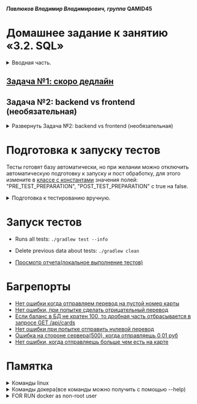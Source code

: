 ***Павлюков Владимир Владимирович, группа*** **QAMID45**

# Домашнее задание к занятию «3.2. SQL»

<details><summary>Вводная часть.</summary>

В качестве результата пришлите ссылки на ваши GitHub-проекты в личном кабинете студента на сайте [netology.ru](https://netology.ru).

Все задачи этого занятия нужно делать **в разных репозиториях**.

**Важно**: если у вас что-то не получилось, то оформляйте issue [по установленным правилам](https://github.com/netology-code/aqa-homeworks/blob/master/report-requirements.md).

**Важно**: не делайте ДЗ всех занятий в одном репозитории. Иначе вам потом придётся достаточно сложно подключать системы Continuous integration.

## Как сдавать задачи

1. Инициализируйте на своём компьютере пустой Git-репозиторий.
2. Добавьте в него готовый файл[.gitignore](https://github.com/netology-code/aqa-homeworks/blob/master/.gitignore).
3. Добавьте в этот же каталог код, требуемый в ДЗ.
4. Сделайте необходимые коммиты.
5. Создайте публичный репозиторий на GitHub и свяжите свой локальный репозиторий с удалённым.
6. Сделайте пуш — удостоверьтесь, что ваш код появился на GitHub.
7. Ссылку на ваш проект отправьте в личном кабинете на сайте [netology.ru](https://netology.ru).
8. Задачи, отмеченные как необязательные, можно не сдавать, это не повлияет на получение зачёта.

**Важно**: задачи этого занятия не предполагают подключения к CI.

## Volumes

Пожалуйста, ознакомьтесь с кратким руководством по работе с [volumes](https://github.com/netology-code/aqa-homeworks/blob/master/sql/volumes.md).

## SQL

Пожалуйста, ознакомьтесь с кратким руководством по работе с клиентами [SQL](https://github.com/netology-code/aqa-homeworks/blob/master/sql/mysql-psql.md).

</details>

## [Задача №1: скоро дедлайн](https://github.com/PavlyukovVladimir/PavlyukovVVQamid45AutotestingSQL1)


## Задача №2: backend vs frontend (необязательная)

<details><summary>Развернуть Задача №2: backend vs frontend (необязательная)</summary>

Бэкенд-разработчики сказали, что они всё уже сделали, это фронтендщики тормозят. Поэтому функцию перевода денег с карты на карту мы не можем протестировать через веб-интерфейс.

Зато они выдали нам описание REST API, которое позволяет это сделать, использовать нужно тот же `app-deadline.jar`.

Вот описание API:

- Логин
```http
POST http://localhost:9999/api/auth
Content-Type: application/json

{
  "login": "vasya",
  "password": "qwerty123"
}
```

- Верификация
```http
POST http://localhost:9999/api/auth/verification
Content-Type: application/json

{
  "login": "vasya",
  "code": "599640"
}
```
В ответе, в поле «token» придёт токен аутентификации, который нужно использовать в последующих запросах.

<details>
<summary>Подсказка по REST-assured</summary>

Если вам приходит в ответ следующий JSON:
```json
{
  "status": "ok"
}
```

Вы можете вытащить значение из ответа с помощью REST-assured следующим образом:

```
      String status = ... // ваш обычный запрос  
      .then()
          .statusCode(200)
      .extract()
          .path("status")
      ;

      // используются matcher'ы Hamcrest
      assertThat(status, equalTo("ok"));
```

Если вам нужно вытащить весь ответ, чтобы потом искать по нему, например, если нужно несколько полей, то:

```
      Response response = ... // ваш обычный запрос  
      .then()
          .statusCode(200)
      .extract()
          .response()
      ;

      String status = response.path("status");
      // используются matcher'ы Hamcrest
      assertThat(status, equalTo("ok"));
```

</details>

- Просмотр карт
```http
GET http://localhost:9999/api/cards
Content-Type: application/json
Authorization: Bearer {{token}}
```

Где {{token}} — это значение «token» с предыдущего шага. Фигурные скобки писать не нужно.

- Перевод с карты на карту (любую)
```
POST http://localhost:9999/api/transfer
Content-Type: application/json
Authorization: Bearer {{token}}

{
  "from": "5559 0000 0000 0002",
  "to": "5559 0000 0000 0008",
  "amount": 5000
}
```

Внимательно изучите запросы и ответы и, используя любой инструмент, который вам нравится, реализуйте тесты API.

В результате выполнения этой задачи вы должны положить в репозиторий следующие файлы:
* docker-compose.yml*,
* app-deadline.jar,
* schema.sql,
* код ваших автотестов.

P.S. Всё не может быть хорошо, наверняка разработчики где-то допустили ошибки. Не забывайте заводить issue о найденных багах 😈


</details>

# Подготовка к запуску тестов

Тесты готовят базу автоматически, но при желании можно отключить автоматическую подготовку к запуску и пост обработку,
для этого измените в [классе c константами](jetbrains://idea/navigate/reference?project=PavlyukovVVQamid45AutotestingSQL1&fqn=ru.netology.AuthTest.AuthTest) значения полей:
"PRE_TEST_PREPARATION", "POST_TEST_PREPARATION"
с true на false.

<details><summary>Подготовка к тестированию вручную.</summary>

## Действия перед проведением тестирования

* Запуск БД в контейнере (лучше перед запуском SUT подождать пол минуты, чтобы база построилась и завелись нужные таблицы)
```sh
docker-compose up --build -d
```
* Запуск SUT:
```sh
source .env
java -jar artifacts/app-deadline.jar & echo $! > ./testserver.pid &
```

## Действия после проведения тестирования

* Остановка SUT:
```sh
* kill -TERM $(cat ./testserver.pid)
```
* Остановка и удаление контейнеров:
```sh
docker-compose down
```
* Удаление файлов БД:
```sh
sudo rm -R ./.data
```

</details>

# Запуск тестов

* Runs all tests: `./gradlew test --info`
* Delete previous data about tests: `./gradlew clean`

* [Просмотр отчета(локальное выполнение тестов)](build/reports/tests/test/index.html)

# Багрепорты

* [Нет ошибки когда отправляем перевод на пустой номер карты](https://github.com/PavlyukovVladimir/PavlyukovVVQamid45AutotestingSQL2/issues/1)
* [Нет ошибки, при попытке сделать отрицательный перевод](https://github.com/PavlyukovVladimir/PavlyukovVVQamid45AutotestingSQL2/issues/2)
* [Если баланс в БД не кратен 100, то дробная часть отбрасывается в запросе GET /api/cards](https://github.com/PavlyukovVladimir/PavlyukovVVQamid45AutotestingSQL2/issues/3)
* [Нет ошибки при попытке отправить нулевой перевод](https://github.com/PavlyukovVladimir/PavlyukovVVQamid45AutotestingSQL2/issues/4)
* [Ошибка на стороне сервера(500), когда отправляешь 0,01 руб](https://github.com/PavlyukovVladimir/PavlyukovVVQamid45AutotestingSQL2/issues/5)
* [Нет ошибки, когда отправляешь больше чем есть на карте](https://github.com/PavlyukovVladimir/PavlyukovVVQamid45AutotestingSQL2/issues/6)

# Памятка

<details><summary>Команды linux</summary>

* Проверка открытия порта:
```sh
nc -z -v -w5 <host> <port>
```
* Посмотреть какие процессы занимают порт 9999:
```sh
lsof -i tcp:9999
```
* завершить процесс по его PID:
```sh
kill -TERM <PID>
```
* Узнать текущего пользователя
```sh
echo $(logname)
```
* Узнать UID текущего пользователя
```sh
echo $(id -u $(logname))
```
* Удалить папку
```sh
sudo rm -R ./.data
```

</details>

<details><summary>Команды докера(все команды можно получить с помощью --help)</summary>

* Посмотреть все образы:
```sh
docker image ls --all
```
* Удалить образ:
```sh
docker rmi <IMAGE ID>
```
* Удалить все образы
```sh
docker rmi -f $(docker images -aq)
```
* Посмотреть все контейнеры:
```sh
docker container ls --all
```
* Приостановить контейнер:
```sh
docker container pause <CONTAINER ID>
```
* Возобновить работу после приостановки:
```sh
docker container pause <CONTAINER ID>
```
* Остановить контейнер:
```sh
docker container stop <CONTAINER ID>
```
* Остановить все контейнеры:
```sh
docker container stop $(docker container ls -aq)
```
* Удалить контейнер:
```sh
docker rm <CONTAINER ID>
```
* Удалить все контейнеры
```sh
docker rm -f $(docker container ls --all -aq)
```
</details>

<details><summary>FOR RUN docker as non-root user</summary>
Create the docker group if it does not exist

```sh
sudo groupadd docker
```
Add your user to the docker group.

```sh
sudo usermod -aG docker $USER
```

Log in to the new docker group (to avoid having to log out / log in again; but if not enough, try to reboot):

```sh
newgrp docker
```

reboot pc

</details>